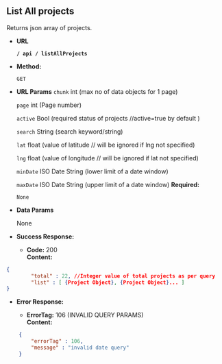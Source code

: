 **List All projects**
----
  Returns json array of projects.

* **URL**

  **`/ api / listAllProjects`**

* **Method:**

  `GET`
  
*  **URL Params**
	`chunk` int (max no of data objects for 1 page)
	
	`page` int (Page number)

	`active` Bool (required status of projects //active=true by default )

	`search` String (search keyword/string)

	`lat` float (value of latitude // will be ignored if lng not specified)

	`lng` float (value of longitude // will be ignored if lat not specified)

	`minDate` ISO Date String (lower limit of a date window)

	`maxDate` ISO Date String (upper limit of a date window)
   **Required:**
 
   `None`

* **Data Params**

  None

* **Success Response:**

  * **Code:** 200 <br />
    **Content:**
```json
{
		"total" : 22, //Integer value of total projects as per query
		"list" : [ {Project Object}, {Project Object}... ]
}
```
 
* **Error Response:**

  * **ErrorTag:** 106 (INVALID QUERY PARAMS) <br />
    **Content:** 
```json
	{
		"errorTag" : 106,
		"message" : "invalid date query"
	}
```